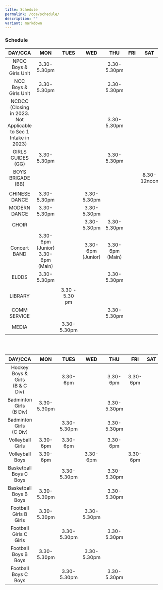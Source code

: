 ```yaml
---
title: Schedule
permalink: /cca/schedule/
description: ""
variant: markdown
---
```

### Schedule

| DAY/CCA 	| MON 	| TUES 	| WED 	| THU 	| FRI 	| SAT 	|
|:---:	|:---:	|:---:	|:---:	|:---:	|:---:	|:---:	|
| NPCC <br> Boys &amp; Girls Unit	|   3.30-5.30pm	|   	|   	| 3.30-5.30pm 	|   	|   	|
| NCC <br> Boys &amp; Girls Unit	| 3.30-5.30pm 	|   	|   	| 3.30-5.30pm  	|   	|   	|
| NCDCC (Closing in 2023. Not Applicable to Sec 1 Intake in 2023) |   	|   	|   	| 3.30-5.30pm 	|   	|   	|
| GIRLS GUIDES (GG) 	| 3.30-5.30pm 	|   	|   	| 3.30-5.30pm  	|   	|   	|
| BOYS BRIGADE (BB) 	|   	|   	|   	|   	|   	| 8.30-12noon 	|
|   	|   	|   	|   	|   	|   	|   	|
| CHINESE DANCE 	| 3.30-5.30pm 	|   	| 3.30-5.30pm	|   	|   	|   	|
| MODERN DANCE 	| 3.30-5.30pm 	|   	| 3.30-5.30pm 	|   	|   	|   	|
| CHOIR 	|   	|  	| 3.30-5.30pm 	| 3.30-5.30pm 	|   	|   	|
| Concert BAND 	| 3.30-6pm (Junior) <br> 3.30-6pm (Main) 	|   	| 3.30-6pm (Junior) 	| 3.30-6pm (Main)  	|   	|   	|
| ELDDS 	| 3.30-5.30pm 	|   	| 	|  3.30-5.30pm 	|   	|   	|
|   	|   	|   	|   	|   	|   	|   	|
| LIBRARY 	|   	|   3.30 - 5.30 pm	|   	|  	|   	|   	|
| COMM SERVICE 	|   	|   	|   	| 3.30-5.30pm 	|   	|   	|
| MEDIA 	|   	|  3.30-5.30pm 	|   	|  	|   	|   	|

<br><br>

| DAY/CCA 	| MON 	| TUES 	| WED 	| THU 	| FRI 	| SAT 	|
|:---:	|:---:	|:---:	|:---:	|:---:	|:---:	|:---:	|
| Hockey<br> Boys &amp; Girls<br>(B &amp; C Div) 	|  	|  3.30-6pm 	|   	| 3.30-6pm 	|  3.30-6pm 	|   	|
| Badminton Girls<br>(B Div) 	|   3.30-5.30pm	| 	|   	| 3.30-5.30pm 	|   	|   	|
| Badminton Girls<br>(C Div) 	|   	| 3.30-5.30pm 	|   	| 3.30-5.30pm 	|   	|   	|
| Volleyball Girls<br> 	|  3.30-6pm 	| 3.30-6pm 	|   	| 3.30-6pm 	|   	|   	|
| Volleyball Boys<br> 	|  3.30-6pm 	| 	|  3.30-6pm  	|  	| 3.30-6pm  	|   	|
| Basketball Boys C Boys<br> 	|   	| 3.30-5.30pm 	|   	| 3.30-5.30pm 	|   	|   	|
| Basketball Boys B Boys<br> 	| 3.30-5.30pm 	|  	|   	| 3.30-5.30pm 	|   	|   	|
| Football Girls B Girls<br> 	|  3.30-5.30pm 	|	| 3.30-5.30pm  	|  	|   	|   	|
| Football Girls C Girls<br> 	|  |  3.30-5.30pm		|  |3.30-5.30pm |   	|   	|
| Football Boys B Boys<br> 	|  3.30-5.30pm 	| 	|  3.30-5.30pm  	|  	| 	|   	|
| Football Boys C Boys<br> 	| | 3.30-5.30pm	| 	| 3.30-5.30pm 	|  	|   	|